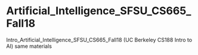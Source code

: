 # Artificial_Intelligence_SFSU_CS665_Fall18
Intro_Artificial_Intelligence_SFSU_CS665_Fall18 (UC Berkeley CS188 Intro to AI) same materials
